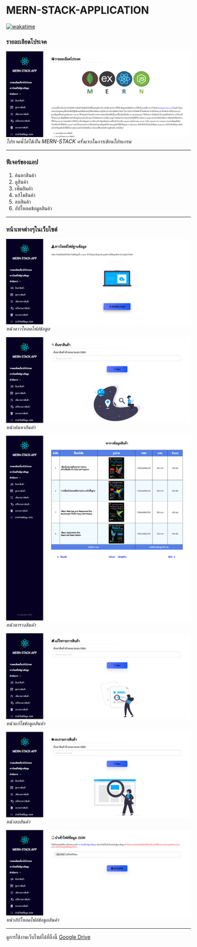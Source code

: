 # MERN-STACK-APPLICATION

[![wakatime](https://wakatime.com/badge/user/68e3e2dc-451c-45ef-bca8-9fc3ad60e2f9/project/f5b53fdf-9571-463d-92a3-1231d5ae5e60.svg)](https://wakatime.com/badge/user/68e3e2dc-451c-45ef-bca8-9fc3ad60e2f9/project/f5b53fdf-9571-463d-92a3-1231d5ae5e60)

### รายละเอียดโปรเจค

![](/preview/imgs/about.png)
*โปรเจคนี้ได้ใช้เป็น MERN-STACK ครั้งแรกในการเขียนโปรแกรม*

---

### ฟีเจอร์ของแอป

1. ค้นหาสินค้า
2. ดูสินค้า
3. เพิ่มสินค้า
4. แก้ไขสินค้า
5. ลบสินค้า
6. อัปโหลดข้อมูลสินค้า

--- 

### หน้าเพจต่างๆในเว็บไซต์

![](/preview/imgs/download.png)
*หน้าดาวโหลดไฟล์ข้อมูล*

![](/preview/imgs/search.png)
*หน้าค้นหาสินค้า*

![](/preview/imgs/table.png)
*หน้าตารางสินค้า*

![](/preview/imgs/modify.png)
*หน้าแก้ไขข้อมูลสินค้า*

![](/preview/imgs/delete.png)
*หน้าลบสินค้า*

![](/preview/imgs/uploadfile.png)
*หน้าอัปโหลดไฟล์ข้อมูลสินค้า*

--- 

ดูการใช้งานเว็บไซต์ได้ที่ลิ้งนี้ [Google Drive](https://duckduckgo.com)